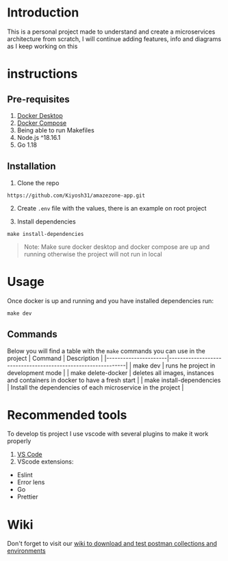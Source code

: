 # Introduction

This is a personal project made to understand and create a microservices architecture from scratch, I will continue adding features, info and diagrams as I keep working on this

# instructions

## Pre-requisites

1. [Docker Desktop](https://www.docker.com/products/docker-desktop/)
2. [Docker Compose](https://docs.docker.com/compose/)
3. Being able to run Makefiles
4. Node.js ^18.16.1
5. Go 1.18

## Installation

1. Clone the repo

```console
https://github.com/Kiyosh31/amazezone-app.git
```

2. Create `.env` file with the values, there is an example on root project

3. Install dependencies

```console
make install-dependencies
```

> Note: Make sure docker desktop and docker compose are up and running otherwise the project will not run in local

# Usage

Once docker is up and running and you have installed dependencies run:

```console
make dev
```

## Commands

Below you will find a table with the `make` commands you can use in the project
| Command | Description |
|----------------------|--------------------------------------------------------------|
| make dev | runs he project in development mode |
| make delete-docker | deletes all images, instances and containers in docker to have a fresh start |
| make install-dependencies | Install the dependencies of each microservice in the project |

# Recommended tools

To develop tis project I use vscode with several plugins to make it work properly

1. [VS Code](https://code.visualstudio.com/)
2. VScode extensions:

- Eslint
- Error lens
- Go
- Prettier

# Wiki

Don't forget to visit our [wiki to download and test postman collections and environments](https://github.com/Kiyosh31/amazezone-app/wiki)
